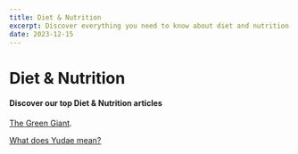 ```yaml
---
title: Diet & Nutrition
excerpt: Discover everything you need to know about diet and nutrition.  
date: 2023-12-15
---
```


# Diet & Nutrition

#### Discover our top Diet & Nutrition articles
[The Green Giant](the-green-giant).



[What does Yudae mean?](../home.md)